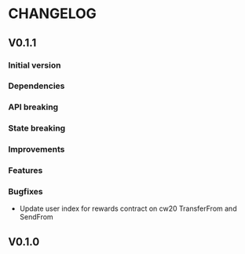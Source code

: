 # CHANGELOG

## V0.1.1
### Initial version
### Dependencies
### API breaking
### State breaking
### Improvements
### Features
### Bugfixes
- Update user index for rewards contract on cw20 TransferFrom and SendFrom 

## V0.1.0
<!-- ### Initial version
### Dependencies
### API breaking
### State breaking
### Improvements
### Features
### Bugfixes -->